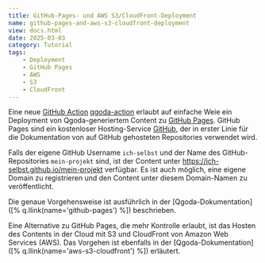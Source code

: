 ```yaml
---
title: GitHub-Pages- und AWS S3/CloudFront-Deployment
name: github-pages-and-aws-s3-cloudfront-deployment
view: docs.html
date: 2025-03-03 
category: Tutorial
tags:
    - Deployment 
    - GitHub Pages
    - AWS
    - S3
    - CloudFront
---
```

Eine neue [GitHub Action](https://github.com/features/actions)
[qgoda-action](https://github.com/gflohr/qgoda-action) erlaubt auf einfache
Weie ein Deployment von Qgoda-generiertem Content zu [GitHub
Pages](https://pages.github.com/). GitHub Pages sind ein kostenloser
Hosting-Service [GitHub](https://github.com), der in erster Linie für die
Dokumentation von auf GitHub gehosteten Repositories verwendet wird.

Falls der eigene GitHub Username `ich-selbst` und der Name des
GitHub-Repositories `mein-projekt` sind, ist der Content unter
https://ich-selbst.github.io/mein-projekt verfügbar. Es ist auch möglich,
eine eigene Domain zu registrieren und den Content unter diesem Domain-Namen
zu veröffentlicht.

Die genaue Vorgehensweise ist ausführlich in der
[Qgoda-Dokumentation]([% q.llink(name='github-pages') %]) beschrieben.

Eine Alternative zu GitHub Pages, die mehr Kontrolle erlaubt, ist das Hosten
des Contents in der Cloud mit S3 und CloudFront von Amazon Web Services (AWS).
Das Vorgehen ist ebenfalls in der
[Qgoda-Dokumentation]([% q.llink(name='aws-s3-cloudfront') %]) erläutert.
